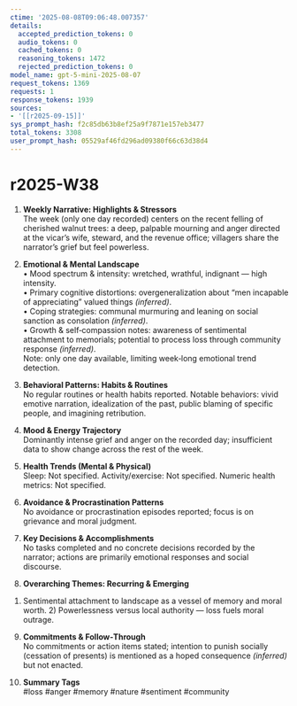 ```yaml
---
ctime: '2025-08-08T09:06:48.007357'
details:
  accepted_prediction_tokens: 0
  audio_tokens: 0
  cached_tokens: 0
  reasoning_tokens: 1472
  rejected_prediction_tokens: 0
model_name: gpt-5-mini-2025-08-07
request_tokens: 1369
requests: 1
response_tokens: 1939
sources:
- '[[r2025-09-15]]'
sys_prompt_hash: f2c85db63b8ef25a9f7871e157eb3477
total_tokens: 3308
user_prompt_hash: 05529af46fd296ad09380f66c63d38d4
---
```

# r2025-W38

1. **Weekly Narrative: Highlights & Stressors**  
The week (only one day recorded) centers on the recent felling of cherished walnut trees: a deep, palpable mourning and anger directed at the vicar’s wife, steward, and the revenue office; villagers share the narrator’s grief but feel powerless.

2. **Emotional & Mental Landscape**  
• Mood spectrum & intensity: wretched, wrathful, indignant — high intensity.  
• Primary cognitive distortions: overgeneralization about “men incapable of appreciating” valued things *(inferred)*.  
• Coping strategies: communal murmuring and leaning on social sanction as consolation *(inferred)*.  
• Growth & self‑compassion notes: awareness of sentimental attachment to memorials; potential to process loss through community response *(inferred)*.  
Note: only one day available, limiting week‑long emotional trend detection.

3. **Behavioral Patterns: Habits & Routines**  
No regular routines or health habits reported. Notable behaviors: vivid emotive narration, idealization of the past, public blaming of specific people, and imagining retribution.

4. **Mood & Energy Trajectory**  
Dominantly intense grief and anger on the recorded day; insufficient data to show change across the rest of the week.

5. **Health Trends (Mental & Physical)**  
Sleep: Not specified. Activity/exercise: Not specified. Numeric health metrics: Not specified.

6. **Avoidance & Procrastination Patterns**  
No avoidance or procrastination episodes reported; focus is on grievance and moral judgment.

7. **Key Decisions & Accomplishments**  
No tasks completed and no concrete decisions recorded by the narrator; actions are primarily emotional responses and social discourse.

8. **Overarching Themes: Recurring & Emerging**  
1) Sentimental attachment to landscape as a vessel of memory and moral worth. 2) Powerlessness versus local authority — loss fuels moral outrage.

9. **Commitments & Follow‑Through**  
No commitments or action items stated; intention to punish socially (cessation of presents) is mentioned as a hoped consequence *(inferred)* but not enacted.

10. **Summary Tags**  
#loss #anger #memory #nature #sentiment #community
